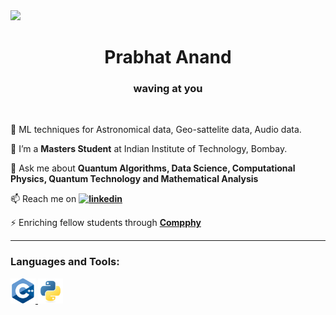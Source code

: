 <img src="https://uploads.dailydot.com/320/d5/4f26637ee6428891.png?auto=compress%2Cformat&ixlib=php-3.3.0">

<div align="left">
  <h1 align="center">Prabhat Anand</h1>
<h3 align="center">waving at you</h3><br>

 🔭 ML techniques for Astronomical data, Geo-sattelite data, Audio data. 

 🌱 I’m a **Masters Student** at Indian Institute of Technology, Bombay.

 💬 Ask me about **Quantum Algorithms, Data Science, Computational Physics, Quantum Technology and Mathematical Analysis**

 📫 Reach me on **<a href="https://www.linkedin.com/in/prabhat-kumar-985152170/" target="blank"> <img src="https://i.sstatic.net/gVE0j.png" alt="linkedin"></a>**

 ⚡ Enriching fellow students through **<a href="https://www.compphy.com">Compphy</a>**


<hr>
<h3>Languages and Tools:</h3>
<a href="https://www.w3schools.com/cpp/" target="_blank"> <img src="https://raw.githubusercontent.com/devicons/devicon/master/icons/cplusplus/cplusplus-original.svg" alt="cplusplus" width="40" height="40"/> </a> <a href="https://www.w3schools.com/python/" target="_blank"> <img src="https://raw.githubusercontent.com/devicons/devicon/master/icons/python/python-original.svg" alt="css3" width="40" height="40"/>
</div>

